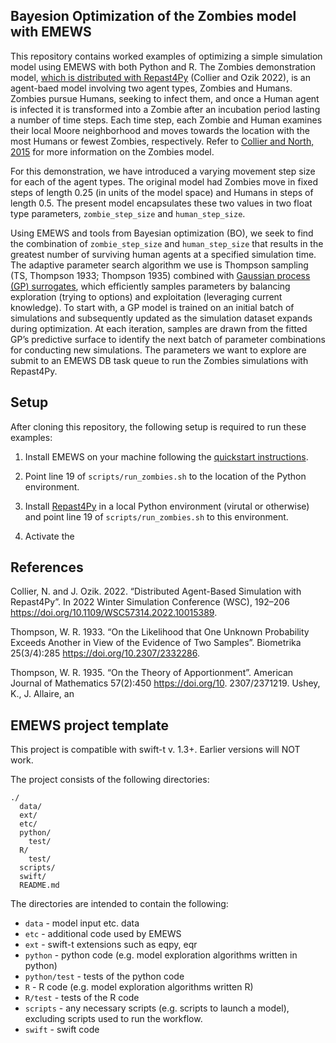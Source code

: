 Bayesion Optimization of the Zombies model with EMEWS
-----------------------

This repository contains worked examples of optimizing a simple simulation model using EMEWS with both Python and R. The Zombies demonstration model, [which is distributed with Repast4Py](https://repast.github.io/repast4py.site/guide/user_guide.html#_tutorial_3_the_zombies_model) (Collier and Ozik 2022), is an agent-baed model involving two agent types, Zombies and Humans. Zombies pursue Humans, seeking to infect them, and once a Human agent is infected it is transformed into a Zombie after an incubation period lasting a number of time steps. Each time step, each Zombie and Human examines their local Moore neighborhood and moves towards the location with the most Humans or fewest Zombies, respectively. Refer to [Collier and North, 2015](https://jozik.github.io/emews_next_gen_tutorial_tests/#_jzombie_repast_simulation) for more information on the Zombies model.

For this demonstration, we have introduced a varying movement step size for each of the agent types. The original model had Zombies move in fixed steps of length 0.25 (in units of the model space) and Humans in steps of length 0.5. The present model encapsulates these two values in two float type parameters, `zombie_step_size` and `human_step_size`. 

Using EMEWS and tools from Bayesian optimization (BO), we seek to find the combination of `zombie_step_size` and `human_step_size` that results in the greatest number of surviving human agents at a specified simulation time. The adaptive parameter search algorithm we use is Thompson sampling (TS, Thompson 1933; Thompson 1935) combined with [Gaussian process (GP) surrogates](https://bobby.gramacy.com/surrogates/), which efficiently samples parameters by balancing exploration (trying to options) and exploitation (leveraging current knowledge). To start with, a GP model is trained on an initial batch of
simulations and subsequently updated as the simulation dataset expands during optimization. At each
iteration, samples are drawn from the fitted GP’s predictive surface to identify the next batch of parameter
combinations for conducting new simulations. The parameters we want to explore are submit to an EMEWS DB task queue to run the Zombies simulations with Repast4Py. 


Setup
---- 

After cloning this repository, the following setup is required to run these examples:

1. Install EMEWS on your machine following the [quickstart instructions](https://jozik.github.io/emews_next_gen_tutorial_tests/#quickstart).
2. Point line 19 of `scripts/run_zombies.sh` to the location of the Python environment. 

2. Install [Repast4Py](https://repast.github.io/repast4py.site/index.html) in a local Python environment (virutal or otherwise) and point line 19 of `scripts/run_zombies.sh` to this environment.
3. Activate the 











References
-----------
Collier, N. and J. Ozik. 2022. “Distributed Agent-Based Simulation with Repast4Py”. In 2022 Winter Simulation Conference (WSC), 192–206 https://doi.org/10.1109/WSC57314.2022.10015389.

Thompson, W. R. 1933. “On the Likelihood that One Unknown Probability Exceeds Another in View of the Evidence of Two
Samples”. Biometrika 25(3/4):285 https://doi.org/10.2307/2332286.

Thompson, W. R. 1935. “On the Theory of Apportionment”. American Journal of Mathematics 57(2):450 https://doi.org/10.
2307/2371219.
Ushey, K., J. Allaire, an

EMEWS project template
-----------------------

This project is compatible with swift-t v. 1.3+. Earlier
versions will NOT work.

The project consists of the following directories:

```
./
  data/
  ext/
  etc/
  python/
    test/
  R/
    test/
  scripts/
  swift/
  README.md
```
The directories are intended to contain the following:

 * `data` - model input etc. data
 * `etc` - additional code used by EMEWS
 * `ext` - swift-t extensions such as eqpy, eqr
 * `python` - python code (e.g. model exploration algorithms written in python)
 * `python/test` - tests of the python code
 * `R` - R code (e.g. model exploration algorithms written R)
 * `R/test` - tests of the R code
 * `scripts` - any necessary scripts (e.g. scripts to launch a model), excluding
    scripts used to run the workflow.
 * `swift` - swift code

